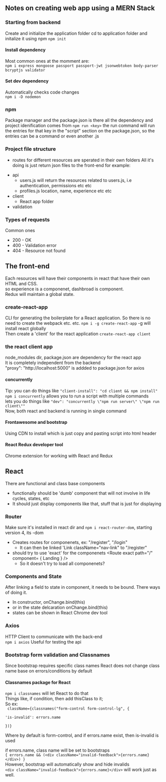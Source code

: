 ## Notes on creating web app using a MERN Stack

### Starting from backend
Create and initialize the application folder
cd to application folder and initalize it using npm
``npm init``

#### Install dependency
Most common ones at the momment are:  
``npm i express mongoose passport passport-jwt jsonwebtoken body-parser bcryptjs validator``


#### Set dev dependency
Automatically checks code changes  
``npm i -D nodemon``

### npm
Package manager and the package.json is there all the dependency and project idenification comes from
``npm run <key>``
the run command will run the entries for that key in the "script" section on the package.json, so the entries can be a command or even another .js

### Project file structure
* routes for different resources are sperated in their own folders
All it's doing is just return json files to the front-end
for example:  
- api  
    - users.js will return the resources related to users.js, i.e authentication, permissions etc etc  
    - profiles.js location, name, experience etc etc  
- client
    - React app folder
- validation

### Types of requests
Common ones
* 200 - OK
* 400 - Validation error
* 404 - Resource not found

## The front-end
Each resources will have their components in react that have their own HTML and CSS.   
so experience is a componenet, dashbroad is component.  
Redux will maintain a global state.

### create-react-app
CLI for generating the boilerplate for a React application. So there is no need to create the webpack etc. etc.
``npm i -g create-react-app`` -g will install react globally  
Then create a 'client' for the react application
``create-react-app client`` 
### the react client app
node_modules dir, package.json are dependency for the react app  
It is completely independent from the backend  
"proxy": "http://localhost:5000" is addded to package.json for axios

#### concurrently
Tip: you can do things like ``"client-install": "cd client && npm install"``  
``npm i concurrently`` allows you to run a script with multiple commands  
lets you do things like ``"dev": "concurrently \"npm run server\" \"npm run client\""``  
Now, both react and backend is running in single command

#### Frontawesome and bootstrap
Using CDN to install which is just copy and pasting script into html header

#### React Redux developer tool
Chrome extension for working with React and Redux

## React
There are functional and class base components  
- functionally should be 'dumb' component that will not involve in life cycles, states, etc  
 - It should just display components like that, stuff that is just for displaying

### Router
Make sure it's installed in react dir and ``npm i react-router-dom``, starting version 4, its -dom
- Creates routes for componenets, ex: "/register", "/login" 
    - It can then be linked 'Link className="nav-link" to "/register"
- should try to use 'exact' for the componenets  <Route exact path="/" component= { Landing } />
    -  So it doesn't try to load all componenets?

### Components and State
After linking a field to state in component, it needs to be bound. There ways of doing it.
- In constructor, onChange.bind(this)
- or in the state delcaration onChange.bind(this)
- states can be shown in React Chrome dev tool 


### Axios
HTTP Client to communicate with the back-end  
``npm i axios``
Useful for testing the api

### Bootstrap form validation and Classnames
Since bootstrap requires specific class names
React does not change class name base on errors/conditions by default

#### Classnames package for React
``npm i classnames`` will let React to do that  
Things like, if condition, then add thisClass to it;  
So ex:    
<code>
    className={classnames("form-control form-control-lg", {  
    'is-invalid': errors.name  
    })}  
</code>
Where by default is form-control, and if errors.name exist, then is-invalid is used  

if errors.name, class name will be set to bootstraps  
``{ errors.name && (<div className="invalid-feedback">{errors.name}</div>) }``  
However, bootstrap will automatically show and hide invalids  
``<div className="invalid-feedback">{errors.name}</div>`` will work just as well.